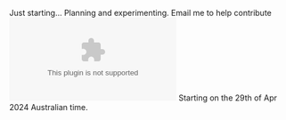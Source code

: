 Just starting... Planning and experimenting. Email me to help contribute![ My eMail! ](mailto:imnotamilkglass@gmail.com)
Starting on the 29th of Apr 2024 Australian time.
